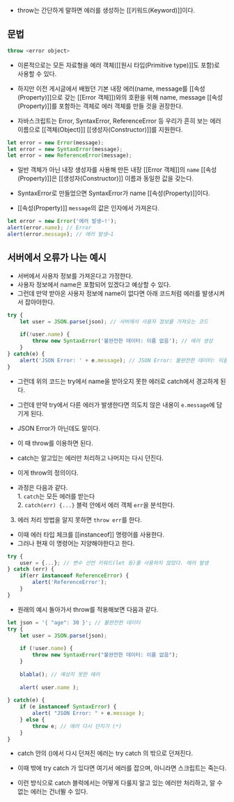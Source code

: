 - throw는 간단하게 말하면 에러를 생성하는 [[키워드(Keyword)]]이다.


## 문법

```js
throw <error object>
```

- 이론적으로는 모든 자료형을 에러 객체([[원시 타입(Primitive type)]]도 포함)로 사용할 수 있다. 

- 하지만 이전 게시글에서 배웠던 기본 내장 에러(name, message를 [[속성(Property)]]으로 갖는 [[Error 객체]])와의 호환을 위해 name, message [[속성(Property)]]를 포함하는 객체로 에러 객체를 만들 것을 권장한다.

- 자바스크립트는 Error, SyntaxError, ReferenceError 등 우리가 흔히 보는 에러 이름으로 [[객체(Object)]] [[생성자(Constructor)]]를 지원한다. 

```js
let error = new Error(message);
let error = new SyntaxError(message);
let error = new ReferenceError(message);
```

- 일반 객체가 아닌 내장 생성자를 사용해 만든 내장 [[Error 객체]]의 `name` [[속성(Property)]]은 [[생성자(Constructor)]] 이름과 동일한 값을 갖는다.
- SyntaxError로 만들었으면 SyntaxError가 name [[속성(Property)]]이다.

- [[속성(Property)]] `message`의 값은 인자에서 가져온다.  

```js
let error = new Error('에러 발생~!');
alert(error.name); // Error
alert(error.message); // 에러 발생~1
```


## 서버에서 오류가 나는 예시

- 서버에서 사용자 정보를 가져온다고 가정한다.
- 사용자 정보에서 name은 포함되어 있겠다고 예상할 수 있다.  
- 그런데 만약 받아온 사용자 정보에 name이 없다면 아래 코드처럼 에러를 발생시켜서 잡아야한다.  

```js
try {
	let user = JSON.parse(json); // 서버에서 사용자 정보를 가져오는 코드
    	
    if(!user.name) {
      	throw new SyntaxError('불완전한 데이터: 이름 없음'); // 에러 생성
    }
} catch(e) {
  	alert('JSON Error: ' + e.message); // JSON Error: 불완전한 데이터: 이름 없음
}
```

- 그런데 위의 코드는 try에서 name을 받아오지 못한 에러로 catch에서 경고하게 된다.

- 그런데 만약 try에서 다른 에러가 발생한다면 의도치 않은 내용이 `e.message`에 담기게 된다.
- JSON Error가 아닌데도 말이다.

- 이 때 throw를 이용하면 된다.

- catch는 알고있는 에러만 처리하고 나머지는 다시 던진다.
- 이게 throw의 정의이다.

- 과정은 다음과 같다.  
1. `catch`는 모든 에러를 받는다  
2. `catch(err) {...}` 블럭 안에서 에러 객체 `err`을 분석한다.  
3. 에러 처리 방법을 알지 못하면 `throw err`를 한다.

- 이때 에러 타입 체크를 [[instanceof]] 명령어를 사용한다. 
- 그러나 현재 이 명령어는 지양해야한다고 한다.

```js
try {
  	user = {...}; // 변수 선언 키워드(let 등)를 사용하지 않았다. 에러 발생
} catch (err) {
	if(err instanceof ReferenceError) {
    	alert('ReferenceError');
    }
}
```

- 원래의 예시 돌아가서 throw를 적용해보면 다음과 같다.

```js
let json = '{ "age": 30 }'; // 불완전한 데이터
try {
	let user = JSON.parse(json);
	
	if (!user.name) {
	    throw new SyntaxError("불완전한 데이터: 이름 없음");
	}
	
	blabla(); // 예상치 못한 에러
	
	alert( user.name );
	
} catch(e) {
	if (e instanceof SyntaxError) {
	    alert( "JSON Error: " + e.message );
	} else {
		throw e; // 에러 다시 던지기 (*)
	}
}
```

- catch 안의 ()에서 다시 던져진 에러는 try catch 의 밖으로 던져진다.
- 이때 밖에 try catch 가 있다면 여기서 에러를 잡으며, 아니라면 스크립트는 죽는다.

- 이런 방식으로 catch 블럭에서는 어떻게 다룰지 알고 있는 에러만 처리하고, 알 수 없는 에러는 건너뛸 수 있다.